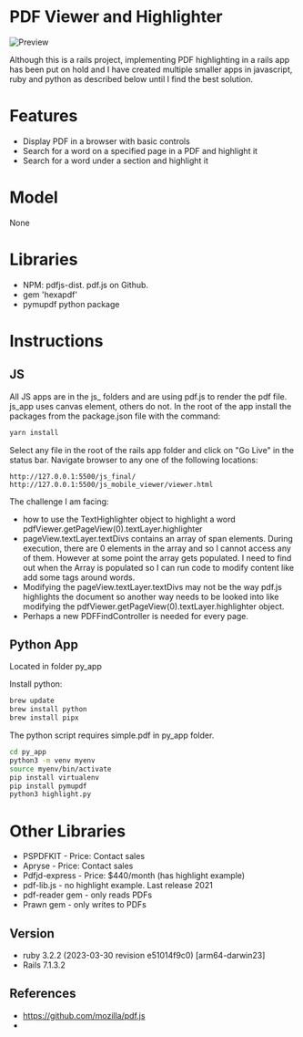 # PDF Viewer and Highlighter

![Preview](preview.png)

Although this is a rails project, implementing PDF highlighting in a rails app has been put on hold and I have created multiple smaller apps in javascript, ruby and python as described below until I find the best solution.

# Features
- Display PDF in a browser with basic controls
- Search for a word on a specified page in a PDF and highlight it
- Search for a word under a section and highlight it

# Model

None

# Libraries
- NPM: pdfjs-dist. pdf.js on Github.
- gem 'hexapdf'
- pymupdf python package

# Instructions

## JS
All JS apps are in the js_ folders and are using pdf.js to render the pdf file. js_app uses canvas element, others do not. In the root of the app install the packages from the package.json file with the command:
```sh
yarn install
```

Select any file in the root of the rails app folder and click on "Go Live" in the status bar. Navigate browser to any one of the following locations:
```
http://127.0.0.1:5500/js_final/
http://127.0.0.1:5500/js_mobile_viewer/viewer.html
```

The challenge I am facing:
- how to use the TextHighlighter object to highlight a word pdfViewer.getPageView(0).textLayer.highlighter
- pageView.textLayer.textDivs contains an array of span elements. During execution, there are 0 elements in the array and so I cannot access any of them. However at some point the array gets populated. I need to find out when the Array is populated so I can run code to modify content like add some tags around words.
- Modifying the pageView.textLayer.textDivs may not be the way pdf.js highlights the document so another way needs to be looked into like modifying the pdfViewer.getPageView(0).textLayer.highlighter object.
- Perhaps a new PDFFindController is needed for every page.

## Python App
Located in folder py_app

Install python:
```sh
brew update
brew install python
brew install pipx
```

The python script requires simple.pdf in py_app folder.

```sh
cd py_app
python3 -m venv myenv
source myenv/bin/activate
pip install virtualenv
pip install pymupdf
python3 highlight.py
```

# Other Libraries

- PSPDFKIT - Price: Contact sales
- Apryse - Price: Contact sales
- Pdfjd-express - Price: $440/month (has highlight example)
- pdf-lib.js - no highlight example. Last release 2021
- pdf-reader gem - only reads PDFs
- Prawn gem - only writes to PDFs

## Version

- ruby 3.2.2 (2023-03-30 revision e51014f9c0) [arm64-darwin23]
- Rails 7.1.3.2


## References
- https://github.com/mozilla/pdf.js
- 
